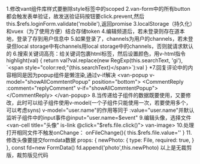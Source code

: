 1.修改vant组件库样式要删除style标签中的scoped
2.van-form中的所有button都会触发表单验证，故发送验证码按钮要click.prevent,然后this.$refs.loginForm.validate('mobile'),返回promise
3.localStorage（持久化）和vuex（为了使用方便）结合存储token
4.编辑频道后，若未登录则存在道本地，登录了存到用户信息中
5.如果登录了，channels为用户的channels，若未登录但local storage中有channels用local storage中的channels，否则就请求默认的
6.搜索关键词高亮：给关键词包裹html标签，然后设置颜色，用v-html指令
highlight(val) {
    return val?val.replace(new RegExp(this.searchText, 'gi'), `<span style="color:red;"{this.searchText}</span>`):val
}
*7.回复评论中的内容相同是因为popup组件是懒渲染,通过v-if解决
<van-popup v-model="showAllCommtentPopup" position="bottom">
    <CommentReply :comment="replyComment" v-if="showAllCommtentPopup"></CommentReply>
</van-popup>
8.当传递给子组件的数据既要使用，又要修改，此时可以给子组件使用v-model(一个子组件只能使用一次，若要使用多个，可以考虑syns)
v-model="user.name"的作用等同于
:value="user.name"并默认监听子组件中的input事件@input="user.name=$event"
9.编辑头像，选择文件
<input type="file" hidden accept="image/*" ref="file">
<van-cell title="头像" is-link @click="$refs.file.click()">
    <van-image width="30" height="30" round fit="cover" :src="userProfile.photo">van-image>
</van-cell>
10.处理打开相同文件不触发onChange：
onFileChange(){
    this.$refs.file.value=''
}
11.修改头像要提交formdata数据
props: {
    newPhoto: {
       type: File,
        required: true,
    }
},
const fd=new FormData()
fd.append('photo',this.newPhoto)
以上是无裁剪版，裁剪版见代码
